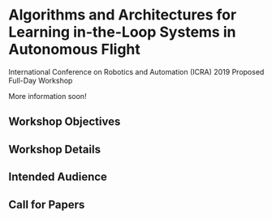 # Algorithms and Architectures for Learning in-the-Loop Systems in Autonomous Flight

International Conference on Robotics and Automation (ICRA) 2019 Proposed Full-Day Workshop

More information soon! 

## Workshop Objectives

## Workshop Details

## Intended Audience

## Call for Papers

